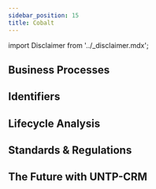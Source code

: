 ```yaml
---
sidebar_position: 15
title: Cobalt
---
```


import Disclaimer from '../\_disclaimer.mdx';

<Disclaimer />

## Business Processes


## Identifiers


## Lifecycle Analysis


## Standards & Regulations


## The Future with UNTP-CRM

